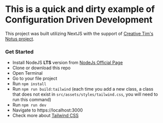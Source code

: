 # This is a quick and dirty example of Configuration Driven Development 

This project was built utilizing NextJS with the support of <a href="https://creative-tim.com/" target="_blank">Creative Tim's</a> <a href="https://www.creative-tim.com/product/notus-nextjs?ref=nnjs-github-readme" target="_blank">Notus project</a>.

### Get Started

- Install NodeJS **LTS** version from <a href="https://nodejs.org/en/">NodeJs Official Page</a>
- Clone or download this repo
- Open Terminal
- Go to your file project
- Run `npm install`
- Run `npm run build:tailwind` (each time you add a new class, a class that does not exist in `src/assets/styles/tailwind.css`, you will need to run this command)
- Run `npm run dev`
- Navigate to https://localhost:3000
- Check more about [Tailwind CSS](https://tailwindcss.com/)